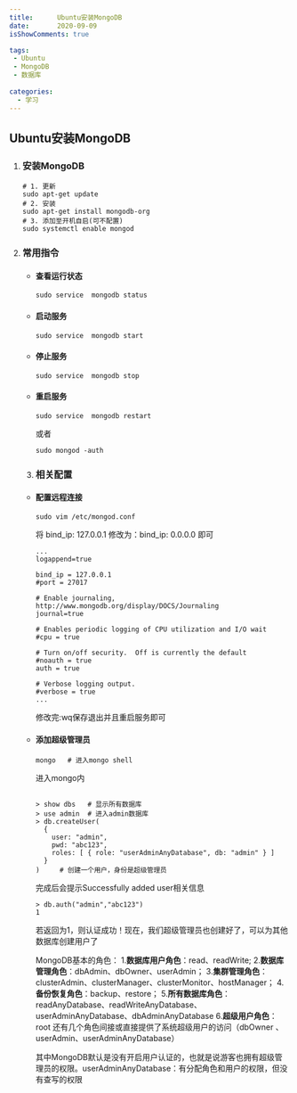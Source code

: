 ```yaml
---
title:      Ubuntu安装MongoDB
date:       2020-09-09
isShowComments: true

tags:
 - Ubuntu
 - MongoDB
 - 数据库
 
categories:
  - 学习
---
```


## Ubuntu安装MongoDB

1. ### 安装MongoDB

   ```shell
   # 1. 更新
   sudo apt-get update
   # 2. 安装
   sudo apt-get install mongodb-org
   # 3. 添加至开机自启(可不配置)
   sudo systemctl enable mongod
   ```


2. ### 常用指令

   - #### 查看运行状态

     ```shell
     sudo service  mongodb status
     ```

   - #### 启动服务

     ```shell
     sudo service  mongodb start
     ```

   - #### 停止服务

     ```shell
     sudo service  mongodb stop
     ```

   - #### 重启服务

     ```shell
     sudo service  mongodb restart
     ```

     或者

     ```shell
     sudo mongod -auth
     ```

   

   3. ### 相关配置

     - #### 配置远程连接

       ```shell
       sudo vim /etc/mongod.conf
       ```

       将 bind_ip: 127.0.0.1 修改为：bind_ip: 0.0.0.0 即可

       ```shell
       ...
       logappend=true
       
       bind_ip = 127.0.0.1
       #port = 27017
       
       # Enable journaling, http://www.mongodb.org/display/DOCS/Journaling
       journal=true
       
       # Enables periodic logging of CPU utilization and I/O wait
       #cpu = true
       
       # Turn on/off security.  Off is currently the default
       #noauth = true
       auth = true
       
       # Verbose logging output.
       #verbose = true
       ...
       
       ```

       修改完:wq保存退出并且重启服务即可

     - #### 添加超级管理员

       ```shell
       mongo   # 进入mongo shell
       ```

       进入mongo内

       ```shell
       
       > show dbs   # 显示所有数据库
       > use admin  # 进入admin数据库
       > db.createUser(
         {
           user: "admin",
           pwd: "abc123",
           roles: [ { role: "userAdminAnyDatabase", db: "admin" } ]
         }
       )     # 创建一个用户，身份是超级管理员
       ```

       完成后会提示Successfully added user相关信息

       ```shell
       > db.auth("admin","abc123")
       1
       ```

       若返回为1，则认证成功！现在，我们超级管理员也创建好了，可以为其他数据库创建用户了

       MongoDB基本的角色：
       1.**数据库用户角色**：read、readWrite;
       2.**数据库管理角色**：dbAdmin、dbOwner、userAdmin；
       3.**集群管理角色**：clusterAdmin、clusterManager、clusterMonitor、hostManager；
       4.**备份恢复角色**：backup、restore；
       5.**所有数据库角色**：readAnyDatabase、readWriteAnyDatabase、userAdminAnyDatabase、dbAdminAnyDatabase
       6.**超级用户角色**：root
       还有几个角色间接或直接提供了系统超级用户的访问（dbOwner 、userAdmin、userAdminAnyDatabase）

       其中MongoDB默认是没有开启用户认证的，也就是说游客也拥有超级管理员的权限。userAdminAnyDatabase：有分配角色和用户的权限，但没有查写的权限
       

       

       

     

